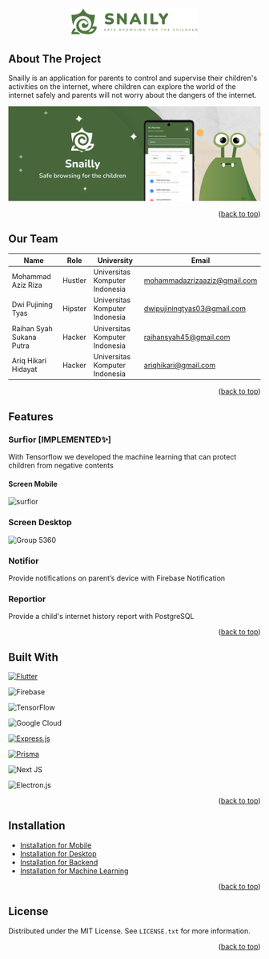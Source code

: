 <a  name="readme-top"></a>

<!-- PROJECT LOGO -->

<br />

<div  align="center">
  <img  src="/images/logo.png"  alt="Logo"  width="50%">
</div>

<!-- About The Project -->

## About The Project

<p>

Snailly is an application for parents to control and supervise their children's activities on the internet, where children can explore the world of the internet safely and parents will not worry about the dangers of the internet.
</p>

[![Snailly Screen Shot][snailly-screenshot]](<[https://github.com/barudak-well/setiket](https://github.com/snailly-hackfest)>)

<p  align="right">(<a  href="#readme-top">back to top</a>)</p>

<!-- Our Team -->

## Our Team

| Name                     | Role    | University                      | Email                        |
| ------------------------ | ------- | ------------------------------- | ---------------------------- |
| Mohammad Aziz Riza       | Hustler | Universitas Komputer Indonesia | mohammadazrizaaziz@gmail.com  |
| Dwi Pujining Tyas        | Hipster | Universitas Komputer Indonesia | dwipujiningtyas03@gmail.com   |
| Raihan Syah Sukana Putra | Hacker  | Universitas Komputer Indonesia | raihansyah45@gmail.com        |
| Ariq Hikari Hidayat      | Hacker  | Universitas Komputer Indonesia | ariqhikari@gmail.com          |

<p  align="right">(<a  href="#readme-top">back to top</a>)</p>

<!-- FEATURES -->

## Features

### Surfior [IMPLEMENTED✨]
With Tensorflow we developed the machine learning that can protect children from negative contents

#### Screen Mobile
![surfior](https://github.com/snailly-hackfest/.github/assets/59524975/f274d11d-a3f9-4b20-b5a1-d318a7377cda)

### Screen Desktop

![Group 5360](https://github.com/snailly-hackfest/.github/assets/66149479/9c628eb4-d6ba-4bf1-b302-ada63f1a566c)

### Notifior
Provide notifications on parent’s device with Firebase Notification

### Reportior
Provide a child's internet history report with PostgreSQL

<p  align="right">(<a  href="#readme-top">back to top</a>)</p>

## Built With

[![Flutter][Flutter.dev]][Flutter-url]

![Firebase](https://img.shields.io/badge/Firebase-039BE5?style=for-the-badge&logo=Firebase&logoColor=white)

![TensorFlow](https://img.shields.io/badge/TensorFlow-%23FF6F00.svg?style=for-the-badge&logo=TensorFlow&logoColor=white)

![Google Cloud](https://img.shields.io/badge/GoogleCloud-%234285F4.svg?style=for-the-badge&logo=google-cloud&logoColor=white)

[![Express.js][Express-badge]][Express-url]

[![Prisma][Prisma-badge]][Prisma-url]

![Next JS](https://img.shields.io/badge/Next-black?style=for-the-badge&logo=next.js&logoColor=white)

![Electron.js](https://img.shields.io/badge/Electron-191970?style=for-the-badge&logo=Electron&logoColor=white)

<p  align="right">(<a  href="#readme-top">back to top</a>)</p>

<!-- GETTING STARTED -->

## Installation

- <a  href="https://github.com/snailly-hackfest/snailly-mobile">Installation for Mobile</a>
- <a  href="https://github.com/snailly-hackfest/snailly-desktop">Installation for Desktop</a>
- <a  href="https://github.com/snailly-hackfest/snailly-backend">Installation for Backend</a>
- <a  href="https://github.com/snailly-hackfest/snailly-machine-learning">Installation for Machine Learning</a>

<p  align="right">(<a  href="#readme-top">back to top</a>)</p>

<!-- LICENSE -->

## License

Distributed under the MIT License. See `LICENSE.txt` for more information.

<p  align="right">(<a  href="#readme-top">back to top</a>)</p>

<!-- MARKDOWN LINKS & IMAGES -->

<!-- https://www.markdownguide.org/basic-syntax/#reference-style-links -->

[license-shield]: https://img.shields.io/github/license/othneildrew/Best-README-Template.svg?style=for-the-badge
[license-url]: https://github.com/barudak-well/setiket/blob/main/LICENSE.txt
[snailly-screenshot]: /images/banner.png
[Flutter.dev]: https://img.shields.io/badge/Flutter-20232A?style=for-the-badge&logo=flutter&logoColor=61DAFB
[Flutter-url]: https://flutter.dev/
[Express-badge]: https://img.shields.io/badge/Express.js-20232A?style=for-the-badge&logo=express&logoColor=5CA74B
[Express-url]: https://expressjs.com/
[Prisma-badge]: https://img.shields.io/badge/Prisma-20232A?style=for-the-badge&logo=prisma&logoColor=ffffff
[Prisma-url]: https://www.prisma.io/
